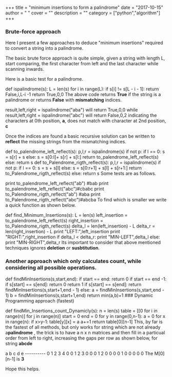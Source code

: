 
+++
title = "minimum insertions to form a palindrome"
date = "2017-10-15"
author = " "
cover = ""
description = ""
category = ["python","algorithm"]
+++

### Brute-force approach

 Here I present a few approaches to deduce "minimum insertions" required to convert a string into a palindrome.

 The basic brute force approach is quite simple, given a string with length L, start comparing, the first character from left and the last character while scanning inwards.

  Here is a basic test for a palindrome.

 def ispalindrome(s): L = len(s) for i in range(L): if s[i] != s[L - i - 1]: return False,i,L-i -1 return True,0,0  The above code returns **True** if the string is a palindrome or returns **False** with **mismatching** indices.

  result,left,right = ispalindrome("aba") will return True,0,0 while result,left,right = ispalindrome("abc") will return False,0,2 indicating the characters at 0th position, **a**, does not match with character at 2nd position, **c** 

  Once the indices are found a basic recursive solution can be written to **reflect** the missing strings from the mismatching indices. 

def to\_palendrome\_left\_reflect(s): p,l,r = ispalindrome(s) if not p: if l == 0: s = s[r] + s else: s = s[0:l]+ s[r] + s[l:] return to\_palendrome\_left\_reflect(s) else: return s def to\_Palendrome\_rigth\_reflect(s): p,l,r = ispalindrome(s) if not p: if l == 0: s = s + s[l] else: s = s[0:r+1] + s[l] + s[r+1:] return to\_Palendrome\_rigth\_reflect(s) else: return s   Some tests are as follows. 

print to\_palendrome\_left\_reflect("ab") #bab print to\_palendrome\_left\_reflect("abc")#cbabc print to\_Palendrome\_rigth\_reflect("ab") #aba print to\_Palendrome\_rigth\_reflect("abc")#abcba  To find which is smaller we write a quick function as shown below.

 def find\_Minimum\_Insertions(s): L = len(s) left\_insertion = to\_palendrome\_left\_reflect(s) right\_insertion = to\_Palendrome\_rigth\_reflect(s) delta\_l = len(left\_insertion) - L delta\_r = len(right\_insertion) - L print "LEFT:",left\_insertion print "RIGHT:",right\_insertion if delta\_l < delta\_r: print "MIN-LEFT",delta\_l else: print "MIN-RIGHT",delta\_r  Its important to consider that above mentioned techniques ignores **deletion** or **susbtitution**.

 ### Another approach which only calculates count, while considering all possible operations.

 def findMinInsertions(s,start,end): if start == end: return 0 if start == end -1: if s[start] == s[end]: return 0 return 1 if s[start] == s[end]: return findMinInsertions(s,start+1,end - 1) else: a = findMinInsertions(s,start,end - 1) b = findMinInsertions(s,start+1,end) return min(a,b)+1  ### Dynamic Programming approach (fastest)

 def findMin\_Insertions\_count\_Dynamicly(s): n = len(s) table = [[0 for i in range(n)] for j in range(n)] start = 0 end = 0 for y in range(0,n-1): a = 0 for x in range(n): if x>y-1: table[y][x] = a a+=1 return table[0][n-1]  This, by far is the fastest of all methods, but only works for string which are not already a**palindrome** , the trick is to have a n x n  matrices and then fill in a particual order from left to right, increasing the gaps per row as shown below, for string **abcde** 

  

a b c d e ---------- 0 1 2 3 4 0 0 1 2 3 0 0 0 1 2 0 0 0 0 1 0 0 0 0 0  The M[0][n-1] is **3**

 Hope this helps.



